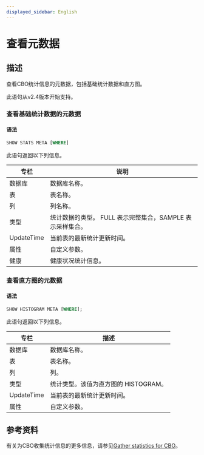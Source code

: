 ```yaml
---
displayed_sidebar: English
---
```


# 查看元数据

## 描述

查看CBO统计信息的元数据，包括基础统计数据和直方图。

此语句从v2.4版本开始支持。

### 查看基础统计数据的元数据

#### 语法

```SQL
SHOW STATS META [WHERE]
```

此语句返回以下列信息。

|专栏|说明|
|---|---|
|数据库|数据库名称。|
|表|表名称。|
|列|列名称。|
|类型|统计数据的类型。 FULL 表示完整集合，SAMPLE 表示采样集合。|
|UpdateTime|当前表的最新统计更新时间。|
|属性|自定义参数。|
|健康|健康状况统计信息。|

### 查看直方图的元数据

#### 语法

```SQL
SHOW HISTOGRAM META [WHERE];
```

此语句返回以下列信息。

|专栏|描述|
|---|---|
|数据库|数据库名称。|
|表|表名称。|
|列|列。|
|类型|统计类型。该值为直方图的 HISTOGRAM。|
|UpdateTime|当前表的最新统计更新时间。|
|属性|自定义参数。|

## 参考资料

有关为CBO收集统计信息的更多信息，请参见[Gather statistics for CBO](../../../using_starrocks/Cost_based_optimizer.md)。
